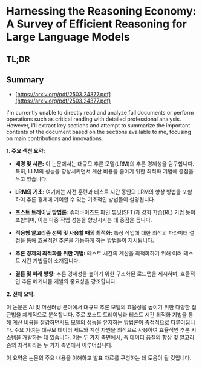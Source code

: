 # Harnessing the Reasoning Economy: A Survey of Efficient Reasoning for Large Language Models
## TL;DR
## Summary
- [https://arxiv.org/pdf/2503.24377.pdf](https://arxiv.org/pdf/2503.24377.pdf)

I'm currently unable to directly read and analyze full documents or perform operations such as critical reading with detailed professional analysis. However, I'll extract key sections and attempt to summarize the important contents of the document based on the sections available to me, focusing on main contributions and innovations.

**1. 주요 섹션 요약:**

- **배경 및 서론:** 이 논문에서는 대규모 추론 모델(LRM)의 추론 경제성을 탐구합니다. 특히, LLM의 성능을 향상시키면서 계산 비용을 줄이기 위한 최적화 기법에 중점을 두고 있습니다.

- **LRM의 기초:** 여기에는 사전 훈련과 테스트 시간 동안의 LRM의 향상 방법을 포함하여 추론 경제에 기여할 수 있는 기초적인 방법들이 설명됩니다.

- **포스트 트레이닝 방법론:** 슈퍼바이즈드 파인 튜닝(SFT)과 강화 학습(RL) 기법 등이 포함되며, 이는 다중 작업 성능을 향상시키는 데 중점을 둡니다.

- **적응형 알고리즘 선택 및 사용할 때의 최적화:** 특정 작업에 대한 최적의 파라미터 설정을 통해 효율적인 추론을 가능하게 하는 방법들이 제시됩니다.

- **추론 경제의 최적화를 위한 기법:** 테스트 시간의 계산을 최적화하기 위해 여러 테스트 시간 기법들이 소개됩니다.

- **결론 및 미래 방향:** 추론 경제성을 높이기 위한 구조화된 로드맵을 제시하며, 효율적인 추론 메커니즘 개발의 중요성을 강조합니다.

**2. 전체 요약:**

이 논문은 AI 및 머신러닝 분야에서 대규모 추론 모델의 효율성을 높이기 위한 다양한 접근법을 체계적으로 분석합니다. 주로 포스트 트레이닝과 테스트 시간 최적화 기법을 통해 계산 비용을 절감하면서도 모델의 성능을 유지하는 방법론이 중점적으로 다루어집니다. 주요 기여는 대규모 데이터 세트와 계산 자원을 최적으로 사용하여 효율적인 추론 시스템을 개발하는 데 있습니다. 이는 두 가지 측면에서, 즉 데이터 품질의 향상 및 알고리즘의 최적화라는 두 가지 측면에서 이루어집니다.

이 요약은 논문의 주요 내용을 이해하고 발표 자료를 구성하는 데 도움이 될 것입니다.